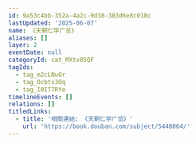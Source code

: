 ```yaml
---
id: 9a53c4bb-352a-4a2c-9d38-383d6e8c018c
lastUpdated: '2025-06-07'
name: 《天朝仁学广览》
aliases: []
layer: 2
eventDate: null
categoryId: cat_MXtv05QF
tagIds:
  - tag_m2cLNuOr
  - tag_Ocbts3Oq
  - tag_I0IT7RYe
timelineEvents: []
relations: []
titledLinks:
  - title: '相關連結: 《天朝仁学广览》'
    url: 'https://book.douban.com/subject/5448064/'
---
```


